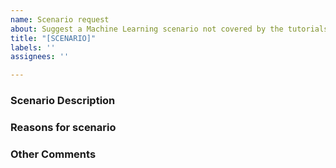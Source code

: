 ```yaml
---
name: Scenario request
about: Suggest a Machine Learning scenario not covered by the tutorials
title: "[SCENARIO]"
labels: ''
assignees: ''

---
```


### Scenario Description
<!--- Describe your scenario in detail -->

### Reasons for scenario
<!---  Outline core reasons why the scenario should be covered -->

### Other Comments